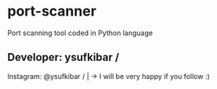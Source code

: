 # port-scanner
Port scanning tool coded in Python language

Developer: ysufkibar /
--------------------------------
Instagram: @ysufkibar /
|
-> I will be very happy if you follow :)
